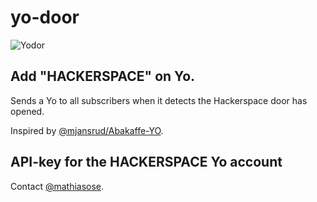 yo-door
=======

![Yodor](http://untiedmag.com/wp-content/uploads/2014/05/Hodor.jpg)

## Add "HACKERSPACE" on Yo.

Sends a Yo to all subscribers when it detects the Hackerspace door has opened.

Inspired by [@mjansrud/Abakaffe-YO](https://github.com/mjansrud/Abakaffe-YO).

## API-key for the HACKERSPACE Yo account
Contact [@mathiasose](https://github.com/mathiasose).
